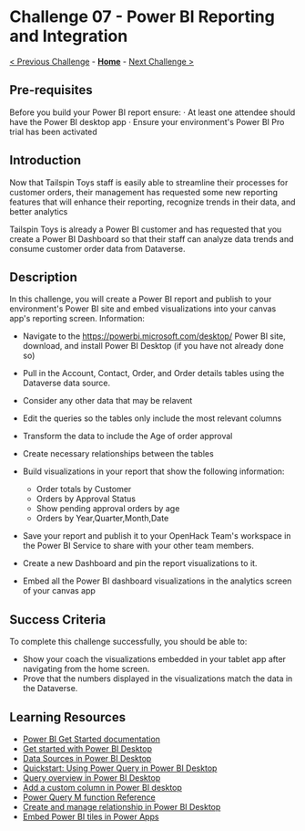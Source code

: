 # Challenge 07 - Power BI Reporting and Integration

[< Previous Challenge](./Challenge-06.md) - **[Home](../README.md)** - [Next Challenge >](./Challenge-08.md)

## Pre-requisites

Before you build your Power BI report ensure:
	· At least one attendee should have the Power BI desktop app
	· Ensure your environment's Power BI Pro trial has been activated


## Introduction

Now that Tailspin Toys staff is easily able to streamline their processes for customer orders, their management has requested some new reporting features that will enhance their reporting, recognize trends in their data, and better analytics

Tailspin Toys is already a Power BI customer and has requested that you create a Power BI Dashboard so that their staff can analyze data trends and consume customer order data from Dataverse.

## Description

In this challenge, you will create a Power BI report and publish to your environment's Power BI site and embed visualizations into your canvas app's reporting screen.
Information:

- Navigate to the https://powerbi.microsoft.com/desktop/ Power BI site, download, and install Power BI Desktop (if you have not already done so)
- Pull in the Account, Contact, Order, and Order details tables using the Dataverse data source.
- Consider any other data that may be relavent
- Edit the queries so the tables only include the most relevant columns
- Transform the data to include the Age of order approval
- Create necessary relationships between the tables
- Build visualizations in your report that show the following information:
	- Order totals by Customer
	- Orders by Approval Status
	- Show pending approval orders by age
	- Orders by Year,Quarter,Month,Date
	
- Save your report and publish it to your OpenHack Team's workspace in the Power BI Service to share with your other team members.
- Create a new Dashboard and pin the report visualizations to it.
- Embed all the Power BI dashboard visualizations in the analytics screen of your canvas app


## Success Criteria

To complete this challenge successfully, you should be able to:
- Show your coach the visualizations embedded in your tablet app after navigating from the home screen. 
- Prove that the numbers displayed in the visualizations match the data in the Dataverse.


## Learning Resources

 * [Power BI Get Started documentation](https://docs.microsoft.com/power-bi/fundamentals/)
 * [Get started with Power BI Desktop](https://docs.microsoft.com/power-bi/desktop-getting-started)
 * [Data Sources in Power BI Desktop](https://docs.microsoft.com/power-bi/desktop-data-sources)
 * [Quickstart: Using Power Query in Power BI Desktop](https://docs.microsoft.com/power-query/power-query-quickstart-using-power-bi)
 * [Query overview in Power BI Desktop](https://docs.microsoft.com/power-bi/desktop-query-overview)
 * [Add a custom column in Power BI desktop](https://docs.microsoft.com/power-bi/desktop-add-custom-column)
 * [Power Query M function Reference](https://docs.microsoft.com/powerquery-m/power-query-m-function-reference)
 * [Create and manage relationship in Power BI Desktop](https://docs.microsoft.com/power-bi/desktop-create-and-manage-relationships)
 * [Embed Power BI tiles in Power Apps](https://powerapps.microsoft.com/blog/power-bi-tile-in-powerapps/)

